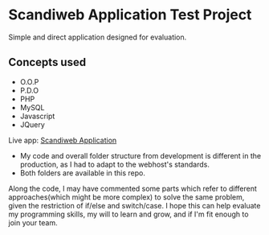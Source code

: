 # Scandiweb Application Test Project

Simple and direct application designed for evaluation.

## Concepts used
- O.O.P
- P.D.O
- PHP
- MySQL
- Javascript
- JQuery

Live app:
[Scandiweb Application](https://scandproject.000webhostapp.com/)

- My code and overall folder structure from development is different in the production, as I had to adapt to the webhost's standards.
- Both folders are available in this repo.

Along the code, I may have commented some parts which refer to different approaches(which might be more complex) to solve the same problem, given the restriction of if/else and switch/case.
I hope this can help evaluate my programming skills, my will to learn and grow, and if I'm fit enough to join your team.
